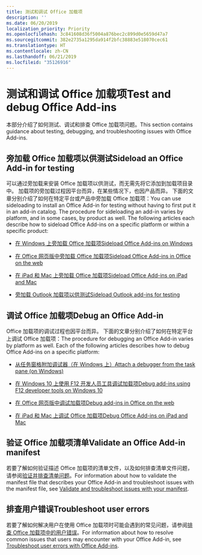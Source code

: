 ```yaml
---
title: 测试和调试 Office 加载项
description: ''
ms.date: 06/20/2019
localization_priority: Priority
ms.openlocfilehash: 3c841608d36f5004a876bec2c899d0e5659d47a7
ms.sourcegitcommit: 382e2735a1295da914f2bfc38883e518070cec61
ms.translationtype: HT
ms.contentlocale: zh-CN
ms.lasthandoff: 06/21/2019
ms.locfileid: "35126916"
---
```

# <a name="test-and-debug-office-add-ins"></a><span data-ttu-id="e5b7d-102">测试和调试 Office 加载项</span><span class="sxs-lookup"><span data-stu-id="e5b7d-102">Test and debug Office Add-ins</span></span>

<span data-ttu-id="e5b7d-103">本部分介绍了如何测试、调试和排查 Office 加载项问题。</span><span class="sxs-lookup"><span data-stu-id="e5b7d-103">This section contains guidance about testing, debugging, and troubleshooting issues with Office Add-ins.</span></span>

## <a name="sideload-an-office-add-in-for-testing"></a><span data-ttu-id="e5b7d-104">旁加载 Office 加载项以供测试</span><span class="sxs-lookup"><span data-stu-id="e5b7d-104">Sideload an Office Add-in for testing</span></span>

<span data-ttu-id="e5b7d-p101">可以通过旁加载来安装 Office 加载项以供测试，而无需先将它添加到加载项目录中。 加载项的旁加载过程因平台而异，在某些情况下，也因产品而异。 下面的文章分别介绍了如何在特定平台或产品中旁加载 Office 加载项：</span><span class="sxs-lookup"><span data-stu-id="e5b7d-p101">You can use sideloading to install an Office Add-in for testing without having to first put it in an add-in catalog. The procedure for sideloading an add-in varies by platform, and in some cases, by product as well. The following articles each describe how to sideload Office Add-ins on a specific platform or within a specific product:</span></span>

- [<span data-ttu-id="e5b7d-108">在 Windows 上旁加载 Office 加载项</span><span class="sxs-lookup"><span data-stu-id="e5b7d-108">Sideload Office Add-ins on Windows</span></span>](create-a-network-shared-folder-catalog-for-task-pane-and-content-add-ins.md)

- [<span data-ttu-id="e5b7d-109">在 Office 网页版中旁加载 Office 加载项</span><span class="sxs-lookup"><span data-stu-id="e5b7d-109">Sideload Office Add-ins in Office on the web</span></span>](sideload-office-add-ins-for-testing.md)

- [<span data-ttu-id="e5b7d-110">在 iPad 和 Mac 上旁加载 Office 加载项</span><span class="sxs-lookup"><span data-stu-id="e5b7d-110">Sideload Office Add-ins on iPad and Mac</span></span>](sideload-an-office-add-in-on-ipad-and-mac.md)

- [<span data-ttu-id="e5b7d-111">旁加载 Outlook 加载项以供测试</span><span class="sxs-lookup"><span data-stu-id="e5b7d-111">Sideload Outlook add-ins for testing</span></span>](/outlook/add-ins/sideload-outlook-add-ins-for-testing)

## <a name="debug-an-office-add-in"></a><span data-ttu-id="e5b7d-112">调试 Office 加载项</span><span class="sxs-lookup"><span data-stu-id="e5b7d-112">Debug an Office Add-in</span></span>

<span data-ttu-id="e5b7d-p102">Office 加载项的调试过程也因平台而异。 下面的文章分别介绍了如何在特定平台上调试 Office 加载项：</span><span class="sxs-lookup"><span data-stu-id="e5b7d-p102">The procedure for debugging an Office Add-in varies by platform as well. Each of the following articles describes how to debug Office Add-ins on a specific platform:</span></span>

- [<span data-ttu-id="e5b7d-115">从任务窗格附加调试器（在 Windows 上）</span><span class="sxs-lookup"><span data-stu-id="e5b7d-115">Attach a debugger from the task pane (on Windows)</span></span>](attach-debugger-from-task-pane.md)

- [<span data-ttu-id="e5b7d-116">在 Windows 10 上使用 F12 开发人员工具调试加载项</span><span class="sxs-lookup"><span data-stu-id="e5b7d-116">Debug add-ins using F12 developer tools on Windows 10</span></span>](debug-add-ins-using-f12-developer-tools-on-windows-10.md)

- [<span data-ttu-id="e5b7d-117">在 Office 网页版中调试加载项</span><span class="sxs-lookup"><span data-stu-id="e5b7d-117">Debug add-ins in Office on the web</span></span>](debug-add-ins-in-office-online.md)

- [<span data-ttu-id="e5b7d-118">在 iPad 和 Mac 上调试 Office 加载项</span><span class="sxs-lookup"><span data-stu-id="e5b7d-118">Debug Office Add-ins on iPad and Mac</span></span>](debug-office-add-ins-on-ipad-and-mac.md)

## <a name="validate-an-office-add-in-manifest"></a><span data-ttu-id="e5b7d-119">验证 Office 加载项清单</span><span class="sxs-lookup"><span data-stu-id="e5b7d-119">Validate an Office Add-in manifest</span></span>

<span data-ttu-id="e5b7d-120">若要了解如何验证描述 Office 加载项的清单文件，以及如何排查清单文件问题，请参阅[验证并排查清单问题](troubleshoot-manifest.md)。</span><span class="sxs-lookup"><span data-stu-id="e5b7d-120">For information about how to validate the manifest file that describes your Office Add-in and troubleshoot issues with the manifest file, see [Validate and troubleshoot issues with your manifest](troubleshoot-manifest.md).</span></span>

## <a name="troubleshoot-user-errors"></a><span data-ttu-id="e5b7d-121">排查用户错误</span><span class="sxs-lookup"><span data-stu-id="e5b7d-121">Troubleshoot user errors</span></span>

<span data-ttu-id="e5b7d-122">若要了解如何解决用户在使用 Office 加载项时可能会遇到的常见问题，请参阅[排查 Office 加载项中的用户错误](testing-and-troubleshooting.md)。</span><span class="sxs-lookup"><span data-stu-id="e5b7d-122">For information about how to resolve common issues that users may encounter with your Office Add-in, see [Troubleshoot user errors with Office Add-ins](testing-and-troubleshooting.md).</span></span>
